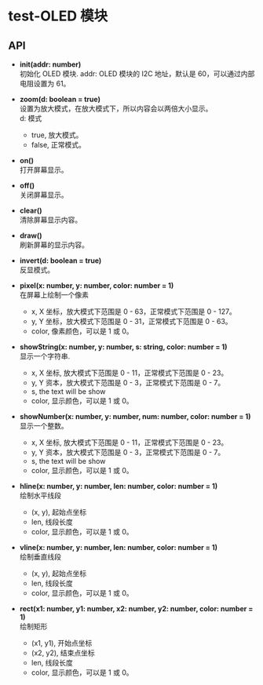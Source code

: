 # test-OLED 模块


## API

- **init(addr: number)**  
初始化 OLED 模块.
addr: OLED 模块的 I2C 地址，默认是 60，可以通过内部电阻设置为 61。

- **zoom(d: boolean = true)**  
设置为放大模式，在放大模式下，所以内容会以两倍大小显示。  
d: 模式
  - true, 放大模式。
  - false, 正常模式。

- **on()**  
打开屏幕显示。

- **off()**  
关闭屏幕显示。

- **clear()**  
清除屏幕显示内容。

- **draw()**  
刷新屏幕的显示内容。  

- **invert(d: boolean = true)**  
反显模式。

- **pixel(x: number, y: number, color: number = 1)**  
在屏幕上绘制一个像素
  - x, X 坐标，放大模式下范围是 0 - 63，正常模式下范围是 0 - 127。  
  - y, Y 坐标，放大模式下范围是 0 - 31，正常模式下范围是 0 - 63。 
  - color, 像素颜色，可以是 1 或 0。

- **showString(x: number, y: number, s: string, color: number = 1)**  
显示一个字符串.
  - x, X 坐标, 放大模式下范围是 0 - 11，正常模式下范围是 0 - 23。  
  - y, Y 资本，放大模式下范围是 0 - 3，正常模式下范围是 0 - 7。 
  - s, the text will be show
  - color, 显示颜色，可以是 1 或 0。

- **showNumber(x: number, y: number, num: number, color: number = 1)**  
显示一个整数。
  - x, X 坐标, 放大模式下范围是 0 - 11，正常模式下范围是 0 - 23。  
  - y, Y 资本，放大模式下范围是 0 - 3，正常模式下范围是 0 - 7。 
  - s, the text will be show
  - color, 显示颜色，可以是 1 或 0。

- **hline(x: number, y: number, len: number, color: number = 1)**  
绘制水平线段  
  - (x, y), 起始点坐标
  - len, 线段长度
  - color, 显示颜色，可以是 1 或 0。

- **vline(x: number, y: number, len: number, color: number = 1)**  
绘制垂直线段  
  - (x, y), 起始点坐标
  - len, 线段长度
  - color, 显示颜色，可以是 1 或 0。

- **rect(x1: number, y1: number, x2: number, y2: number, color: number = 1)**  
绘制矩形
  - (x1, y1), 开始点坐标
  - (x2, y2), 结束点坐标
  - len, 线段长度
  - color, 显示颜色，可以是 1 或 0。

